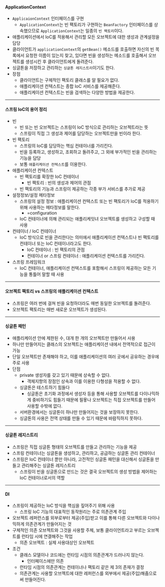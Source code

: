 #### ApplicationContext

- `ApplicaionContext` 인터페이스를 구현
  -  `ApplicationContext`는 빈 팩토리가 구현하는 `BeanFactory` 인터페이스를 상속했으므로 `ApplicationContext`는 일종의 `빈 팩토리`이다.
- 애플리케이션에서 IoC를 적용해서 관리할 모든 오브젝트에 대한 생성과 관계설정을 담당
- 클라이언트가 `applicationContext`의 `getBean()` 메소드를 호출하면 자신의 빈 목록에서 요청한 이름이 있는지 찾고, 있다면 빈을 생성하는 메소드를 호출해서 오브젝트를 생성시킨 후 클라이언트에게 돌려준다.
- 싱글톤을 저장하고 관리하는 `싱글톤 레지스트리`이기도 한다.
- 장점
  - 클라이언트는 구체적인 팩토리 클래스를 알 필요가 없다.
  - 애플리케이션 컨텍스트는 종합 IoC 서비스를 제공해준다.
  - 애플리케이션 컨텍스트는 빈을 검색하는 다양한 방법을 제공한다.

---

#### 스프링 IoC의 용어 정리

- 빈
  - 빈 또는 빈 오브젝트는 스프링이 IoC 방식으로 관리하는 오브젝트라는 뜻
  - 스프링이 직접 그 생성과 제어를 담당하는 오브젝트만을 빈이라 한다.
- 빈 팩토리
  - 스프링의 IoC를 담당하는 핵심 컨테이너를 가리킨다.
  - 빈을 등록하고, 생성하고, 조회하고 돌려주고, 그 외에 부가적인 빈을 관리하는 기능을 담당
  - 보통 `애플리케이션 컨텍스트`를 이용한다.
- 애플리케이션 컨텍스트
  - 빈 팩토리를 확장한 IoC 컨테이너
    - 빈 팩토리 : 빈의 생성과 제어의 관점
  - 빈 팩토리의 기능과 스프링이 제공하는 각종 부가 서비스를 추가로 제공
- 설정정보/설정 메타정보
  - 스프링의 설정 정보 : 애플리케이션 컨텍스트 또는 빈 팩토리가 IoC를 적용하기 위해 사용하는 메타정보를 말한다.
    - =configuration
  - IoC 컨테이너에 의해 관리되는 애플리케잇녀 오브젝트를 생성하고 구성할 때 사용
- 컨테이너 / IoC 컨테이너
  - IoC 방식으로 빈을 관리한다는 의미에서 애플리케이션 컨텍스트나 빈 팩토리를 컨테이너 또는 IoC 컨테이너라고도 한다.
    - IoC 컨테이너 : 빈 팩토리의 관점
    - 컨테이너 or 스프링 컨테이너 : 애플리케이션 컨텍스트를 가리킨다.
- 스프링 프레임워크
  - IoC 컨테이너, 애플리케이션 컨텍스트를 포함해서 스프링이 제공하는 모든 기능을 통틀어 말할 때 사용

---

#### 오브젝트 팩토리 vs 스프링의 애플리케이션 컨텍스트

- 스프링은 여러 번에 걸쳐 빈을 요청하더라도 매번 동일한 오브젝트를 돌려준다.
- 오브젝트 팩토리는 매번 새로운 오브젝트가 생성된다.

---

#### 싱글톤 패턴

- 애플리케이션 안에 제한된 수, 대개 한 개의 오브젝트만 만들어서 사용
- 하나만 만들어지는 클래스의 오브젝트는 애플리케이션 내에서 전역적으로 접근이 가능
- 단일 오브젝트만 존재해야 하고, 이를 애플리케이션의 여러 곳에서 공유하는 경우에 주로 사용
- 단점
  - private 생성자를 갖고 있기 때문에 상속할 수 없다.
    - 객체지향의 장점인 상속과 이를 이용한 다형성을 적용할 수 없다.
  - 싱글톤은 테스트하기 힘들다
    - 싱글톤은 초기화 과정에서 생성자 등을 통해 사용할 오브젝트를 다이나믹하게 중비하기도 힘들기 때문에 필욯나 오브젝트는 직접 오브젝트를 만들어 사용할 수밖에 없다.
  - 서버환경에서는 싱글톤이 하나만 만들어지는 것을 보장하지 못한다.
  - 싱글톤의 사용은 전역 상태를 만들 수 있기 때문에 바람직하지 못하다.

---

#### 싱글톤 레지스트리

- 스프링은 직접 싱글톤 형태의 오브젝트를 만들고 관리하는 기능을 제공
- 스프링 컨테이너는 싱글톤을 생성하고, 관리하고, 공급하는 싱글톤 관리 컨테이너
- 스프링은 IoC 컨테이너 뿐만 아니라, 고전적인 싱글톤 패턴을 대신해서 싱글톤을 만들고 관리해주는 싱글톤 레지스트리
  - 스프링이 빈을 싱글톤으로 만드는 것은 결국 오브젝트의 생성 방법을 제어하는 IoC 컨테이너로서의 역할

---

#### DI

- 스프링이 제공하는 IoC 방식을 핵심을 짚어주기 위해 사용
  - 스프링 IoC 기능의 대표적인 동작원리는 주로 의존관계 주입
- 오브젝트 레퍼런스를 외부로부터 제공(주입)받고 이를 통해 다른 오브젝트와 다이나믹하게 의존관계가 만들어지는 것
- 구체적인 의존 오브젝트와 그것을 사용할 주체, 보통 클라이언트라고 부르는 오브젝트를 런타임 시에 연결해주는 작업
  - 의존 오브젝트 :  실제 사용대상인 오브젝트
- 조건
  - 클래스 모델이나 코드에는 런타임 시점의 의존관계가 드러나지 않는다.
    - 인터페이스에만 의존
  - 런타임 시점의 의존관계는 컨테이너나 팩토리 같은 제 3의 존재가 결정
  - 의존관계는 사용할 오브젝트에 대한 레퍼런스를 외부에서 제공(주입)해줌으로써 만들어진다.